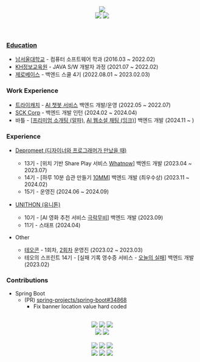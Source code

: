 <div align="center">
<a href="https://hits.seeyoufarm.com"><img src="https://hits.seeyoufarm.com/api/count/incr/badge.svg?url=https%3A%2F%2Fgithub.com%2Fkdomo&count_bg=%23000000&title_bg=%23555555&icon=github.svg&icon_color=%23E7E7E7&title=hits&edge_flat=false"/></a><br/>
<a href="mailto:me@dev-domo.com">
<img src="https://img.shields.io/badge/mail-ffffff?style=flat-square&logo=Gmail&logoColor=000000"/></a>
<a href="https://instagram.com/d._.omo">
<img src="https://img.shields.io/badge/Instagram-ffffff?style=flat-square&logo=Instagram&logoColor=000000"/>
</div>

<br/>
<br/>

### Education  
- [남서울대학교](http://nsu.ac.kr/) - 컴퓨터 소프트웨어 학과 (2016.03 ~ 2022.02)  
- [KH정보교육원](https://khedu.co.kr/edu/curriculumDetailView.kh?no=2) - JAVA S/W 개발자 과정 (2021.07 ~ 2022.02)  
- [제로베이스](https://zero-base.co.kr/?gad_source=1) - 백엔드 스쿨 4기 (2022.08.01 ~ 2023.02.03)

### Work Experience  
- [트라이캐치](https://www.trycatch.kr/) - [AI 챗봇 서비스](https://ibot.kt.com/client/pc-web/chat.html) 백엔드 개발/운영 (2022.05 ~ 2022.07)  
- [SCK Corp](https://sckcorp.co.kr/) - 백엔드 개발 인턴 (2024.02 ~ 2024.04)  
- 바틀 - [[프리미엄 소개팅 (알파)](https://apps.apple.com/us/app/%EC%95%8C%ED%8C%8C-%EB%8C%80%ED%95%9C%EB%AF%BC%EA%B5%AD-1-%EB%A5%BC-%EC%9C%84%ED%95%9C-%EB%8D%B0%EC%9D%B4%ED%8C%85%EC%95%B1/id6738038172), [AI 웹소설 채팅 (잉크)](https://apps.apple.com/us/app/%EC%9E%89%ED%81%AC-ink-%EB%8B%B9%EC%8B%A0%EC%9D%98-ai-%EC%BA%90%EB%A6%AD%ED%84%B0%EC%99%80-%EC%86%8C%EC%84%A4-%EA%B0%99%EC%9D%80-%EB%8C%80%ED%99%94/id6741658686)] 백엔드 개발 (2024.11 ~ )


### Experience  
- [Depromeet (디자이너와 프로그래머가 만났을 때)](https://www.depromeet.com/)
  - 13기 - [위치 기반 Share Play 서비스 [Whatnow](https://github.com/depromeet/Whatnow-Api)] 백엔드 개발 (2023.04 ~ 2023.07)  
  - 14기 - [하루 10분 습관 만들기 [10MM](https://github.com/depromeet/10mm-server)] 백엔드 개발 (최우수상) (2023.11 ~ 2024.02)  
  - 15기 - 운영진 (2024.06 ~ 2024.09)

- [UNITHON (유니톤)](https://www.unit.center/unithon)
  - 10기 - [AI 영화 추천 서비스 [극락무비](https://www.unit.center/affb8c54-6a6f-4003-bb54-24a99d94ca9a)] 백엔드 개발 (2023.09)  
  - 11기 - 스태프 (2024.04)  

- Other
  - [테오콘](https://www.teoconf.com) - 1회차, [2회차](https://jumpit.saramin.co.kr/contents/428) 운영진 (2023.02 ~ 2023.03)
  - 테오의 스프린트 14기 - [실패 기록 영수증 서비스 - [오늘의 실패](https://github.com/TodaysFail)] 백엔드 개발 (2023.02)  


### Contributions
- Spring Boot
  - (PR) [spring-projects/spring-boot#34868](https://github.com/spring-projects/spring-boot/pull/34868)
    - Fix banner location value hard coded


<div align=center>
<br/>
<img src="https://img.shields.io/badge/Java-ffffff?style=flat-square&logo=Java&logoColor=000000"/>
<img src="https://img.shields.io/badge/JPA-ffffff?style=flat-square&logo=JPA&logoColor=000000"/>
<img src="https://img.shields.io/badge/Spring Boot-ffffff?style=flat-square&logo=Spring Boot&logoColor=000000"/>
<br/>
<img src="https://img.shields.io/badge/MySQL-ffffff?style=flat-square&logo=MySQL&logoColor=000000"/>
<img src="https://img.shields.io/badge/Redis-ffffff?style=flat-square&logo=Redis&logoColor=000000"/><br>
<br/>
<img src="https://img.shields.io/badge/AWS-ffffff?style=flat-square&logo=Amazon AWS&logoColor=000000"/> 
<img src="https://img.shields.io/badge/Jenkins-ffffff?style=flat-square&logo=Jenkins&logoColor=000000"/>
<img src="https://img.shields.io/badge/GitHub Actions-ffffff?style=flat-square&logo=GitHub Actions&logoColor=000000"/>
<br/>
<img src="https://img.shields.io/badge/Docker-ffffff?style=flat-square&logo=Docker&logoColor=000000"/>
<img src="https://img.shields.io/badge/Amazon AWS-ffffff?style=flat-square&logo=Amazon AWS&logoColor=000000"/>
<img src="https://img.shields.io/badge/NGINX-ffffff?style=flat-square&logo=NGINX&logoColor=000000"/>

<!--
<br/>
<br/>

<a href="https://velog.io/@domo">
  <img src="https://velog-readme-stats.vercel.app/api?name=domo">
</a>
-->
<!--
<br/>
<br/>
[![SolvedAC tier](http://mazassumnida.wtf/api/v2/generate_badge?boj=domo)](https://solved.ac/domo)
-->
	
</div>
